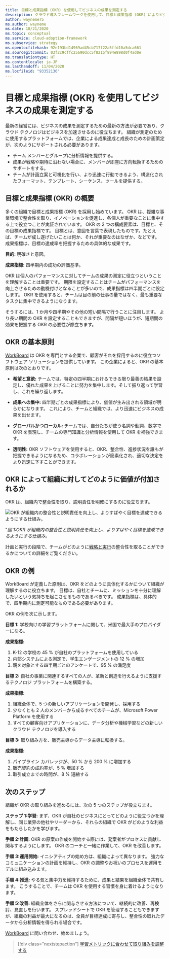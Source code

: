 ```yaml
---
title: 目標と成果指標 (OKR) を使用してビジネスの成果を測定する
description: クラウド導入フレームワークを使用して、目標と成果指標 (OKR) によりビジネスの成果を測定します。
author: wayneme75
ms.author: wayneme
ms.date: 10/21/2020
ms.topic: conceptual
ms.service: cloud-adoption-framework
ms.subservice: strategy
ms.openlocfilehash: 92e193bd14969ad45cb717f22a5ffd10a5dca661
ms.sourcegitcommit: 03f2c9cffc25690dcc5f8215f894e898d0f4ad0e
ms.translationtype: HT
ms.contentlocale: ja-JP
ms.lasthandoff: 11/04/2020
ms.locfileid: "93352136"
---
```

<!--docutune:casing WorkBoard -->

# <a name="measure-business-outcomes-using-objectives-and-key-results-okrs"></a>目標と成果指標 (OKR) を使用してビジネスの成果を測定する

最新の経営には、ビジネスの成果を測定するための最新の方法が必要であり、クラウド テクノロジはビジネスを加速させるのに役立ちます。 組織が測定のために使用するプラットフォームでは、企業による成果達成と成長のための計画策定が、次のようにサポートされる必要があります。

- チーム メンバーとグループに分析情報を提供する。
- 成果が戦略や期待に沿わない場合に、メンバーが即座に方向転換するためのサポートをする。
- チームが計画立案と可視化を行い、より迅速に行動できるよう、構造化されたフォーマット、テンプレート、シーケンス、ツールを提供する。

## <a name="an-overview-of-objectives-and-key-results-okrs"></a>目標と成果指標 (OKR) の概要

多くの組織で目標と成果指標 (OKR) を採用し始めています。 OKR は、複雑な事業環境で整合性を取り、イノベーションを促進し、各個人が重要なことに集中する上で役立つことが実証されています。 OKR の 2 つの構成要素は、目標と、その目標の成果指標です。 目標とは、意図を言葉で表現したものです。たとえば、チームが成し遂げたいことは何か、それが重要なのはなぜか、などです。 成果指標は、目標の達成率を把握するための具体的な成果です。

**目的:** 明確さと意図。

**成果指標:** 四半期内の成功の評価基準。

OKR は個人のパフォーマンスに対してチームの成果の測定に役立つということを理解することは重要です。 期限を設定することはチームがパフォーマンスを向上させるための動機付けとなることが多いので、成果指標は四半期ごとに設定します。 OKR を使用すると、チームは目の前の仕事の量ではなく、最も重要なタスクに集中できるようになります。

そうするには、1 か月や四半期やその他の短い間隔で行うことに注目します。 より長い期間の OKR を設定することもできますが、間隔が短いほうが、短期間の効果を把握する OKR の必要性が際立ちます。

## <a name="okr-key-principles"></a>OKR の基本原則

[WorkBoard](https://www.workboard.com) は OKR を専門とする企業で、顧客がそれを採用するのに役立つソフトウェア ソリューションを提供しています。 この企業によると、OKR の基本原則は次のとおりです。

- **希望と意欲:** チームでは、特定の四半期におけるできる限り最善の結果を設定し、優れた成果を上げることに努力を集中します。そして振り返って学習し、これを繰り返します。

- **成果への集中:** 四半期ごとの成果指標により、価値が生み出される領域が明らかになります。 これにより、チームと組織では、より迅速にビジネスの成果を出せます。

- **グローバルかつローカル:** チームでは、自分たちが使う名詞や動詞、数字で OKR を表現し、チームの専門知識と分析情報を使用して OKR を補強できます。

- **透明性:** OKR ソフトウェアを使用すると、OKR、整合性、進捗状況を誰もが把握できるようになるため、コラボレーションが簡素化され、適切な決定をより迅速に下すことができます。

## <a name="how-okrs-add-value-to-an-organization"></a>OKR によって組織に対してどのように価値が付加されるか

OKR は、組織内で整合性を取り、説明責任を明確にするのに役立ちます。

![OKR が組織内の整合性と説明責任を向上し、よりすばやく目標を達成できるようにする仕組み。](../../_images/strategy/OKR.jpg)

"_図 1:OKR が組織内の整合性と説明責任を向上し、よりすばやく目標を達成できるようにする仕組み。_

計画と実行の段階で、チームがどのように[戦略と実行](https://www.workboard.com/blog/execution-vs-strategy.php)の整合性を取ることができるかについての詳細をご覧ください。

## <a name="examples-of-okrs"></a>OKR の例

WorkBoard が定義した原則は、OKR をどのように具体化するかについて組織が理解するのに役立ちます。 目標は、自社とチームに、ミッションを十分に理解したいという気持ちを起こさせるものであるべきです。 成果指標は、具体的で、四半期内に測定可能なものである必要があります。

OKR の例を次に示します。

**目標 1:** 学校向けの学習プラットフォームに関して、米国で最大手のプロバイダーになる。

**成果指標:**

1. K-12 の学校の 45 % が自社のプラットフォームを使用している
1. 内部システムによる測定で、学生エンゲージメントの 12 % の増加
1. 親を対象とする四半期ごとのアンケートで、95 % の満足度

**目標 2:** 自社の事業に関連するすべての人が、革新と創造を行えるように支援するテクノロジ プラットフォームを構築する。

**成果指標:**

1. 組織全体で、5 つの新しいアプリケーションを開発し、採用する
1. 少なくとも 2 人のメンバーから成るすべてのチームが、Microsoft Power Platform を使用する
1. すべての顧客向けアプリケーションに、データ分析や機械学習などの新しいクラウド テクノロジを導入する

**目標 3:** 取り組み方を、販売主導からデータ主導に転換する。

**成果指標:**

1. パイプライン カバレッジが、50 % から 200 % に増加する
1. 販売契約の成約率が、5 % 増加する
1. 取引成立までの時間が、8 % 短縮する

## <a name="next-steps"></a>次のステップ

組織が OKR の取り組みを進めるには、次の 5 つのステップが役立ちます。

**ステップ 1:学習:** まず、OKR が自社のビジネスにとってどのように役立つかを理解し、同じ業界の他社やリーダーから、それらの組織で OKR がどのような利益をもたらしたかを学びます。

**手順 2:計画:** OKR の原案の作成を開始する際には、発案者がプロセスに貢献し関与するようにします。 OKR のコーチと一緒に作業して、OKR を改善します。

**手順 3:運用開始:** イニシアティブの始め方は、組織によって異なります。 強力なコミュニケーションの計画を維持し、OKR の調整やお祝いのプロセスを運用モデルに組み込みます。

**手順 4:推進:** やる気と集中力を維持するために、成果と結果を組織全体で共有します。 こうすることで、チームは OKR を使用する習慣を身に着けるようになります。

**手順 5:改善:** 組織全体をさらに関与させる方法について、継続的に改善、再検討、見直しを行います。 スプレッドシートで OKR を管理することもできますが、組織の利益が最大になるのは、全員が目標達成に寄与し、整合性の取れたデータから分析情報を得られる場合です。

[WorkBoard](https://appsource.microsoft.com/en-us/marketplace/co-sell/SOL-31525-NGJ?debug=true%2F%3FignoreAutoSignIn%3Dtrue&tab=Overview) に問い合わせ、始めましょう。

> [!div class="nextstepaction"]
> [学習メトリックに合わせて取り組みを調整する](../learning-metrics.md)
